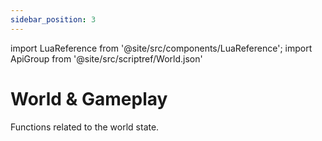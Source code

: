 ```yaml
---
sidebar_position: 3
---
```


import LuaReference from '@site/src/components/LuaReference';
import ApiGroup from '@site/src/scriptref/World.json'

# World & Gameplay

Functions related to the world state.

<LuaReference group={ApiGroup} />
